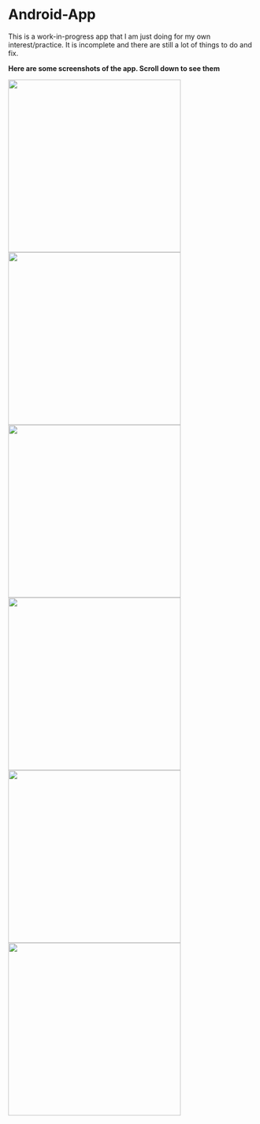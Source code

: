 # Android-App
This is a work-in-progress app that I am just doing for my own interest/practice. It is incomplete and there are still a lot of things to do and fix.

**Here are some screenshots of the app. Scroll down to see them**

<img src="https://raw.githubusercontent.com/NickWPI/Android-App/master/screenshots/Screenshot_20190110-215504_AndroidTest.jpg" width="350">
<img src="https://raw.githubusercontent.com/NickWPI/Android-App/master/screenshots/Screenshot_20190111-085601_AndroidTest.jpg" width="350">
<img src="https://raw.githubusercontent.com/NickWPI/Android-App/master/screenshots/Screenshot_20190110-215841_AndroidTest.jpg" width="350">
<img src="https://raw.githubusercontent.com/NickWPI/Android-App/master/screenshots/Screenshot_20190110-215817_AndroidTest.jpg" width="350">
<img src="https://raw.githubusercontent.com/NickWPI/Android-App/master/screenshots/Screenshot_20190110-215521_AndroidTest.jpg" width="350"><img src="https://raw.githubusercontent.com/NickWPI/Android-App/master/screenshots/Screenshot_20190110-215528_AndroidTest.jpg" width="350">
